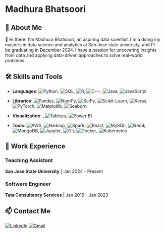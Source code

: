 # Madhura Bhatsoori

## 🚀 About Me
👋 Hi there! I'm Madhura Bhatsoori, an aspiring data scientist. I'm a doing my masters in data science and analytics at San Jose state university, and I'll be graduating in December 2024. I have a passion for uncovering insights from data and applying data-driven approaches to solve real-world problems.


## 🛠 Skills and Tools

- **Languages**: ![Python](https://img.shields.io/badge/Python-3776AB?style=flat&logo=python&logoColor=white), ![SQL](https://img.shields.io/badge/SQL-4479A1?style=flat&logo=sql&logoColor=white), ![R](https://img.shields.io/badge/R-276DC3?style=flat&logo=r&logoColor=white), ![C++](https://img.shields.io/badge/C++-00599C?style=flat&logo=c%2B%2B&logoColor=white), ![Java](https://img.shields.io/badge/Java-007396?style=flat&logo=java&logoColor=white), ![JavaScript](https://img.shields.io/badge/JavaScript-F7DF1E?style=flat&logo=javascript&logoColor=black)

- **Libraries**: ![Pandas](https://img.shields.io/badge/Pandas-150458?style=flat&logo=pandas&logoColor=white), ![NumPy](https://img.shields.io/badge/NumPy-013243?style=flat&logo=numpy&logoColor=white), ![SciPy](https://img.shields.io/badge/SciPy-8CAAE6?style=flat&logo=scipy&logoColor=white), ![Scikit-Learn](https://img.shields.io/badge/Scikit--Learn-F7931E?style=flat&logo=scikit-learn&logoColor=white), ![Keras](https://img.shields.io/badge/Keras-D00000?style=flat&logo=keras&logoColor=white), ![PyTorch](https://img.shields.io/badge/PyTorch-EE4C2C?style=flat&logo=pytorch&logoColor=white), ![Matplotlib](https://img.shields.io/badge/Matplotlib-00457C?style=flat&logo=matplotlib&logoColor=white), ![Seaborn](https://img.shields.io/badge/Seaborn-3776AB?style=flat&logoColor=white)

- **Visualization**: , ![Tableau](https://img.shields.io/badge/Tableau-E97627?style=flat&logo=tableau&logoColor=white), ![Power BI](https://img.shields.io/badge/Power_BI-F2C811?style=flat&logo=power-bi&logoColor=black)

- **Tools**: ![AWS](https://img.shields.io/badge/AWS-232F3E?style=flat&logo=amazon-aws&logoColor=white), ![Hadoop](https://img.shields.io/badge/Hadoop-66CCFF?style=flat&logo=apache-hadoop&logoColor=black), ![Spark](https://img.shields.io/badge/Spark-E25A1C?style=flat&logo=apache-spark&logoColor=white), ![React](https://img.shields.io/badge/React-61DAFB?style=flat&logo=react&logoColor=black), ![MySQL](https://img.shields.io/badge/MySQL-4479A1?style=flat&logo=mysql&logoColor=white), ![Neo4j](https://img.shields.io/badge/Neo4j-008CC1?style=flat&logo=neo4j&logoColor=white), ![MongoDB](https://img.shields.io/badge/MongoDB-47A248?style=flat&logo=mongodb&logoColor=white), ![Jupyter](https://img.shields.io/badge/Jupyter-F37626?style=flat&logo=jupyter&logoColor=white), ![Git](https://img.shields.io/badge/Git-F05032?style=flat&logo=git&logoColor=white), ![Docker](https://img.shields.io/badge/Docker-2496ED?style=flat&logo=docker&logoColor=white), ![Kubernetes](https://img.shields.io/badge/Kubernetes-326CE5?style=flat&logo=kubernetes&logoColor=white)

## 💼 Work Experience

### Teaching Assistant
**San Jose State University** | Jan 2024 - Present
### Software Engineer
**Tata Consultancy Services** | Jan 2019 - Jan 2023

## 📫 Contact Me
[![LinkedIn](https://img.shields.io/badge/LinkedIn-0077B5?style=flat&logo=linkedin&logoColor=white)](https://www.linkedin.com/in/madhurakbhatsoori)
[![Gmail](https://img.shields.io/badge/Gmail-D14836?style=flat&logo=gmail&logoColor=white)](mailto:madhurakrishna.bhatsoori@sjsu.edu)






